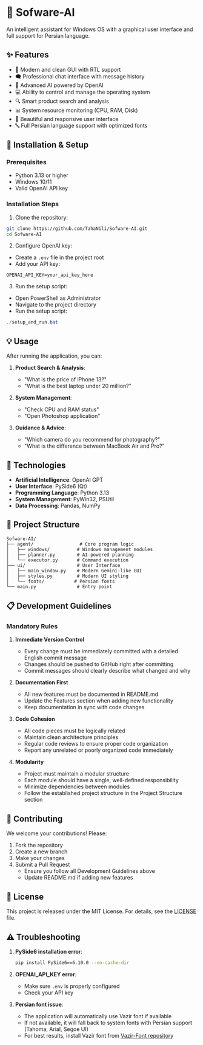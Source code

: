 # 🤖 Sofware-AI

An intelligent assistant for Windows OS with a graphical user interface and full support for Persian language.

## ✨ Features

- 🎯 Modern and clean GUI with RTL support
- 🗨️ Professional chat interface with message history
- 🧠 Advanced AI powered by OpenAI
- 💻 Ability to control and manage the operating system
- 🔍 Smart product search and analysis
- 📊 System resource monitoring (CPU, RAM, Disk)
- 🎨 Beautiful and responsive user interface
- 🔤 Full Persian language support with optimized fonts

## 🚀 Installation & Setup

### Prerequisites

- Python 3.13 or higher
- Windows 10/11
- Valid OpenAI API key

### Installation Steps

1. Clone the repository:
```bash
git clone https://github.com/TahaNili/Sofware-AI.git
cd Sofware-AI
```

2. Configure OpenAI key:
- Create a `.env` file in the project root
- Add your API key:
```env
OPENAI_API_KEY=your_api_key_here
```

3. Run the setup script:
- Open PowerShell as Administrator
- Navigate to the project directory
- Run the setup script:
```powershell
./setup_and_run.bat
```

## 💡 Usage

After running the application, you can:

1. **Product Search & Analysis**:
   - "What is the price of iPhone 13?"
   - "What is the best laptop under 20 million?"

2. **System Management**:
   - "Check CPU and RAM status"
   - "Open Photoshop application"

3. **Guidance & Advice**:
   - "Which camera do you recommend for photography?"
   - "What is the difference between MacBook Air and Pro?"

## 🧰 Technologies

- **Artificial Intelligence**: OpenAI GPT
- **User Interface**: PySide6 (Qt)
- **Programming Language**: Python 3.13
- **System Management**: PyWin32, PSUtil
- **Data Processing**: Pandas, NumPy

## 📝 Project Structure

```
Sofware-AI/
├── agent/                 # Core program logic
│   ├── windows/          # Windows management modules
│   ├── planner.py        # AI-powered planning
│   └── executor.py       # Command execution
├── ui/                   # User Interface
│   ├── main_window.py    # Modern Gemini-like GUI
│   ├── styles.py         # Modern UI styling
│   └── fonts/           # Persian fonts
└── main.py               # Entry point
```

## 📋 Development Guidelines

### Mandatory Rules

1. **Immediate Version Control**
   - Every change must be immediately committed with a detailed English commit message
   - Changes should be pushed to GitHub right after committing
   - Commit messages should clearly describe what changed and why

2. **Documentation First**
   - All new features must be documented in README.md
   - Update the Features section when adding new functionality
   - Keep documentation in sync with code changes

3. **Code Cohesion**
   - All code pieces must be logically related
   - Maintain clean architecture principles
   - Regular code reviews to ensure proper code organization
   - Report any unrelated or poorly organized code immediately

4. **Modularity**
   - Project must maintain a modular structure
   - Each module should have a single, well-defined responsibility
   - Minimize dependencies between modules
   - Follow the established project structure in the Project Structure section

## 🤝 Contributing

We welcome your contributions! Please:

1. Fork the repository
2. Create a new branch
3. Make your changes
4. Submit a Pull Request
   - Ensure you follow all Development Guidelines above
   - Update README.md if adding new features

## 📄 License

This project is released under the MIT License. For details, see the [LICENSE](LICENSE) file.

## ⚠️ Troubleshooting

1. **PySide6 installation error**:
   ```bash
   pip install PySide6==6.10.0 --no-cache-dir
   ```

2. **OPENAI_API_KEY error**:
   - Make sure `.env` is properly configured
   - Check your API key

3. **Persian font issue**:
   - The application will automatically use Vazir font if available
   - If not available, it will fall back to system fonts with Persian support (Tahoma, Arial, Segoe UI)
   - For best results, install Vazir font from [Vazir-Font repository](https://github.com/rastikerdar/vazir-font)